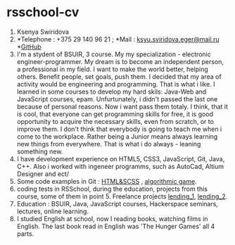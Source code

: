 # rsschool-cv
1. Ksenya Swiridova
2. *Telephone : +375 29 140 96 21 ;
*Mail : ksyu.sviridova.eger@mail.ru
*[GitHub](https://github.com/KsenyaSwir?tab=repositories)
3. I'm a stydent of BSUIR, 3 course. My my specialization - electronic engineer-programmer. My dream is to become an independent person, a professional in my field. I want to make the world better, helping others. Benefit people, set goals, push them. I decided that my area of ​​activity would be engineering and programming. That is what i like. I learned in some courses to develop my hard skils: Java-Web and JavaScript courses, epam. Unfurtunately, i didn't passed the last one because of personal reasons. Now i want pass them totaly. I think, that it is cool, that everyone can get programming skills for free, it is good opportunity to acquire the necessary skills, even from scratch, or to improve them. I don't think that everybody is going to teach me when i come to the workplace. Rather being a Junior means always learning new things from everywhere. That is what i do always - leaning something new.
4. I have development experience on HTML5, CSS3, JavaScript, Git, Java, C++. Also i worked with ingeneer programms, such as AutoCad, Altium Designer and ect/
5.  Some code examples in Git : [HTML&SCSS](https://ksenyaswir.github.io/repair-design-project-task/) , [algorithmic game](https://github.com/KsenyaSwir/tic-tac-toe).
6. coding tests in RSSchool, during the education, projects from this course, some of them in point 5. Freelance projects [lending_1](https://ksenyaswir.github.io/Lending_one/), [lending_2](https://ksenyaswir.github.io/lending_two/).
7. Education : BSUIR, Java, JavaScript courses, Hackerspace seminars, lectures, online learning.
8. I studied English at school, now I reading books, watching films in English. The last book read in English was 'The Hunger Games' all 4 parts.


